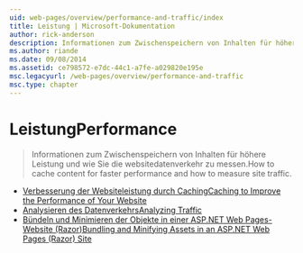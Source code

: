 ```yaml
---
uid: web-pages/overview/performance-and-traffic/index
title: Leistung | Microsoft-Dokumentation
author: rick-anderson
description: Informationen zum Zwischenspeichern von Inhalten für höhere Leistung und wie Sie die websitedatenverkehr zu messen.
ms.author: riande
ms.date: 09/08/2014
ms.assetid: ce798572-e7dc-44c1-a7fe-a029820e195e
msc.legacyurl: /web-pages/overview/performance-and-traffic
msc.type: chapter
---
```

<a name="performance"></a><span data-ttu-id="73b75-103">Leistung</span><span class="sxs-lookup"><span data-stu-id="73b75-103">Performance</span></span>
====================
> <span data-ttu-id="73b75-104">Informationen zum Zwischenspeichern von Inhalten für höhere Leistung und wie Sie die websitedatenverkehr zu messen.</span><span class="sxs-lookup"><span data-stu-id="73b75-104">How to cache content for faster performance and how to measure site traffic.</span></span>


- [<span data-ttu-id="73b75-105">Verbesserung der Websiteleistung durch Caching</span><span class="sxs-lookup"><span data-stu-id="73b75-105">Caching to Improve the Performance of Your Website</span></span>](15-caching-to-improve-the-performance-of-your-website.md)
- [<span data-ttu-id="73b75-106">Analysieren des Datenverkehrs</span><span class="sxs-lookup"><span data-stu-id="73b75-106">Analyzing Traffic</span></span>](14-analyzing-traffic.md)
- [<span data-ttu-id="73b75-107">Bündeln und Minimieren der Objekte in einer ASP.NET Web Pages-Website (Razor)</span><span class="sxs-lookup"><span data-stu-id="73b75-107">Bundling and Minifying Assets in an ASP.NET Web Pages (Razor) Site</span></span>](bundling-and-minifying-assets-in-an-aspnet-web-pages-razor-site.md)
